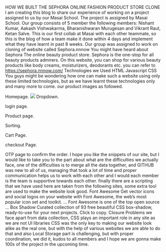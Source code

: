 HOW WE BUILT THE SEPHORA ONLINE FASHION PRODUCT STORE CLONE
I am creating this blog to share our experience of working on a project assigned to us by our Masai School. The project is assigned by Masai School.
Our group consists of 5 member the following members:
Nishant Kumar, Aakash Vishwakarma, Bharanishwaran Murugesan and
Vikrant Raut, Ketan Salve.
This is our first collab at Masai with each other teammate, so this is the blog of how a team make it done within 4 days and implement what they have learnt in past 8 weeks.
Our group was assigned to work on cloning of website called Sephora.nnnow
You might have heard about Sephora The online beauty product store. Sephora is the one-stop for all beauty products admirers. On this website, you can shop for various beauty products like body creams, moisturizers, deodorants etc. you can refer to https://sephora.nnnow.com/
Technologies we Used
HTML
Javascript
CSS
You guys might be wondering how one can make such a website using only these limited technologies, but as we have learnt these technologies only and many more to come.
our product images as followed.

Homepage.
<img src = "https://miro.medium.com/max/700/0*aht_DZVcyg244WF-.png"/>
Dropdown.

login page.

Product page.

Sorting.

Cart Page.

checkout Page.

OTP page to confirm the order.
I hope you like the snippets of our site, but I would like to take you to the part about what are the difficulties we actually face, one of the difficulties is to merge all the data together, and GITHUB was new to all of us, managing that took a lot of time and proper communication helps us to work with each other and I would each member is the team is supportive towards each other. finally there are a scripting that we have used here are taken from the following sites,
some extra tool are used to make the website look good.
Font Awesome
Get vector icons and social logos on your website with Font Awesome, the web’s most popular icon set and toolkit. … Font Awesome is one of the top open source …
Box Shadow
Curated collection of 93 free beautiful CSS box-shadow, ready-to-use for your next projects. Click to copy.
Closure
Problems we face apart from data collection, CSS plays an important role in any site as we are not UI libraries CSS was the only key to making our website look alike as the real one, but with the help of various websites we are able to do that and also Local Storage part is challenging, but with proper coordination, we did it, kudos to all members and I hope we are gonna make 100s of the project in the upcoming time.
